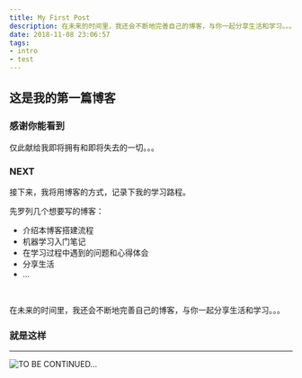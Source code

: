 ```yaml
---
title: My First Post
description: 在未来的时间里，我还会不断地完善自己的博客，与你一起分享生活和学习。。。
date: 2018-11-08 23:06:57
tags: 
- intro
- test
---
```

## 这是我的第一篇博客

### 感谢你能看到


仅此献给我即将拥有和即将失去的一切。。。
<br/>

### NEXT

接下来，我将用博客的方式，记录下我的学习路程。

先罗列几个想要写的博客：

* 介绍本博客搭建流程
* 机器学习入门笔记
* 在学习过程中遇到的问题和心得体会
* 分享生活
* ...
<br/>

在未来的时间里，我还会不断地完善自己的博客，与你一起分享生活和学习。。。
<br/>

### 就是这样

----------


![TO BE CONTINUED...](https://storage.bmjline.com/blog/tobecontinuedjojo.png)
<br/>
